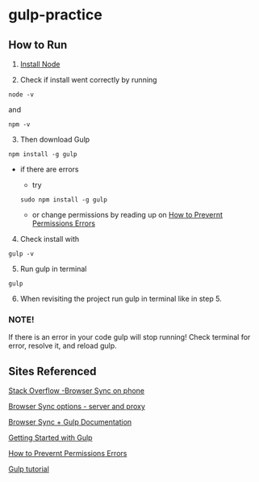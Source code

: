 # gulp-practice

## How to Run

1. [Install Node](http://nodejs.org)

2. Check if install went correctly by running
```
node -v
```
  and

  ```
  npm -v
  ```
3.   Then download Gulp
```
npm install -g gulp
```

  - if there are errors
       * try
       ```
       sudo npm install -g gulp
       ```

       * or change permissions by reading up on [How to Prevernt Permissions Errors](https://docs.npmjs.com/getting-started/fixing-npm-permissions#how-to-prevent-permissions-errors)

4. Check install with
```
gulp -v
```

5. Run gulp in terminal
```
gulp
```

6. When revisiting the project run gulp in terminal like in step 5.

### NOTE!
If there is an error in your code gulp will stop running! Check terminal for error, resolve it, and reload gulp.

## Sites Referenced
[Stack Overflow -Browser Sync on phone](https://stackoverflow.com/questions/34739846/browser-sync-in-mobile-while-local-development)

[Browser Sync options - server and proxy](https://browsersync.io/docs/options/#option-proxy)

[Browser Sync + Gulp Documentation](https://browsersync.io/docs/gulp)

[Getting Started with Gulp](https://travismaynard.com/writing/getting-started-with-gulp)

[How to Prevernt Permissions Errors](https://docs.npmjs.com/getting-started/fixing-npm-permissions#how-to-prevent-permissions-errors)

[Gulp tutorial](https://youtu.be/1rw9MfIleEg)
